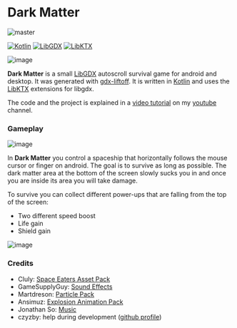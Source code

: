 # Dark Matter
![master](https://github.com/Quillraven/Dark-Matter/workflows/master/badge.svg?branch=master)

[![Kotlin](https://img.shields.io/badge/kotlin-1.4.10-red.svg)](http://kotlinlang.org/)
[![LibGDX](https://img.shields.io/badge/libgdx-1.9.11-green.svg)](https://libgdx.badlogicgames.com/)
[![LibKTX](https://img.shields.io/badge/libktx-1.9.11--b2-blue.svg)](https://libktx.github.io/)

![image](https://user-images.githubusercontent.com/93260/80301272-77f22b80-87a3-11ea-8df8-df9785eea603.png)

**Dark Matter** is a small [LibGDX](http://libgdx.badlogicgames.com/) autoscroll survival game for android and desktop.
It was generated with [gdx-liftoff](https://github.com/tommyettinger/gdx-liftoff). It is written in [Kotlin](https://kotlinlang.org/) and uses
the [LibKTX](https://github.com/libktx/ktx) extensions for libgdx.

The code and the project is explained in a [video tutorial](https://www.youtube.com/watch?v=7aa6CY7_j9U&list=PLTKHCDn5RKK-8lZmjZoG4rFywN_SLbZR8) on my [youtube](https://www.youtube.com/Quillraven) channel.

### Gameplay
![image](https://user-images.githubusercontent.com/93260/80301293-8c362880-87a3-11ea-9e61-02afad9343ec.png)

In **Dark Matter** you control a spaceship that horizontally follows the mouse cursor or finger on android. The goal
is to survive as long as possible. The dark matter area at the bottom of the screen slowly sucks you in and once you are
inside its area you will take damage.

To survive you can collect different power-ups that are falling from the top of the screen:
- Two different speed boost
- Life gain
- Shield gain

![image](https://user-images.githubusercontent.com/93260/80301313-aa038d80-87a3-11ea-9a0d-78b5d6fcb1a3.png)

### Credits

- Cluly: [Space Eaters Asset Pack](https://cluly.itch.io/space-eaters)
- GameSupplyGuy: [Sound Effects](https://gamesupply.itch.io/video-game-sound-pack)
- Martdreson: [Particle Pack](https://martdreson.itch.io/particle-pack)
- Ansimuz: [Explosion Animation Pack](https://ansimuz.itch.io/explosion-animations-pack)
- Jonathan So: [Music](https://jonathan-so.itch.io/creatorpack)
- czyzby: help during development ([github profile](https://github.com/czyzby))
